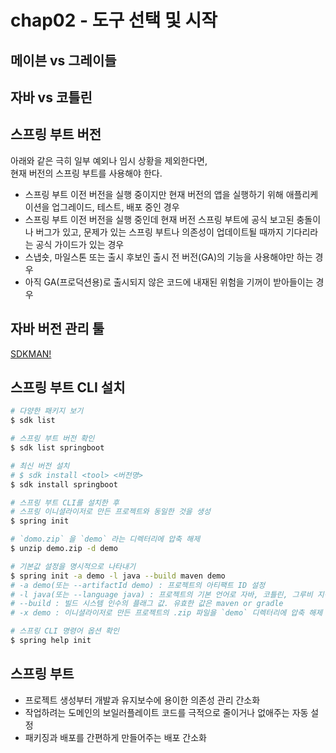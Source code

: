# chap02 - 도구 선택 및 시작

## 메이븐 vs 그레이들

## 자바 vs 코틀린

## 스프링 부트 버전

아래와 같은 극히 일부 예외나 임시 상황을 제외한다면,<br/>
현재 버전의 스프링 부트를 사용해야 한다.<br/>

- 스프링 부트 이전 버전을 실행 중이지만 현재 버전의 앱을 실행하기 위해 애플리케이션을 업그레이드, 테스트, 배포 중인 경우
- 스프링 부트 이전 버전을 실행 중인데 현재 버전 스프링 부트에 공식 보고된 충돌이나 버그가 있고, 문제가 있는 스프링 부트나 의존성이 업데이트될 때까지 기다리라는 공식 가이드가 있는 경우
- 스냅숏, 마일스톤 또는 출시 후보인 출시 전 버전(GA)의 기능을 사용해야만 하는 경우
- 아직 GA(프로덕션용)로 출시되지 않은 코드에 내재된 위험을 기꺼이 받아들이는 경우

## 자바 버전 관리 툴

[SDKMAN!](http://taewan.kim/oci_docs/98_misc_tips/tools/management_of_java_tools_with_sdkman/)

## 스프링 부트 CLI 설치

```bash
# 다양한 패키지 보기
$ sdk list

# 스프링 부트 버전 확인
$ sdk list springboot

# 최신 버전 설치
# $ sdk install <tool> <버전명>
$ sdk install springboot

# 스프링 부트 CLI를 설치한 후
# 스프링 이니셜라이저로 만든 프로젝트와 동일한 것을 생성
$ spring init

# `domo.zip` 을 `demo` 라는 디렉터리에 압축 해제
$ unzip demo.zip -d demo

# 기본값 설정을 명시적으로 나타내기
$ spring init -a demo -l java --build maven demo
# -a demo(또는 --artifactId demo) : 프로젝트의 아티팩트 ID 설정
# -l java(또는 --language java) : 프로젝트의 기본 언어로 자바, 코틀린, 그루비 지정 가능
# --build : 빌드 시스템 인수의 플래그 값. 유효한 값은 maven or gradle
# -x demo : 이니셜라이저로 만든 프로젝트의 .zip 파일을 `demo` 디렉터리에 압축 해제

# 스프링 CLI 명령어 옵션 확인
$ spring help init
```

## 스프링 부트

- 프로젝트 생성부터 개발과 유지보수에 용이한 의존성 관리 간소화
- 작업하려는 도메인의 보일러플레이트 코드를 극적으로 줄이거나 없애주는 자동 설정
- 패키징과 배포를 간편하게 만들어주는 배포 간소화